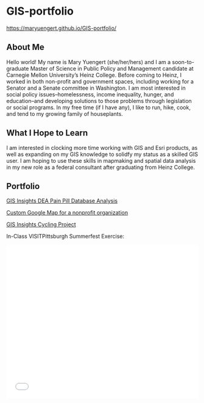 # GIS-portfolio
https://maryuengert.github.io/GIS-portfolio/

## About Me
Hello world! My name is Mary Yuengert (she/her/hers) and I am a soon-to-graduate Master of Science in Public Policy and Management candidate at Carnegie Mellon University’s Heinz College. Before coming to Heinz, I worked in both non-profit and government spaces, including working for a Senator and a Senate committee in Washington. I am most interested in social policy issues–homelessness, income inequality, hunger, and education–and developing solutions to those problems through legislation or social programs. In my free time (if I have any), I like to run, hike, cook, and tend to my growing family of houseplants.

## What I Hope to Learn
I am interested in clocking more time working with GIS and Esri products, as well as expanding on my GIS knowledge to solidfy my status as a skilled GIS user. I am hoping to use these skills in mapmaking and spatial data analysis in my new role as a federal consultant after graduating from Heinz College.

## Portfolio

[GIS Insights DEA Pain Pill Database Analysis](/insights-painpillanalysis.md)

[Custom Google Map for a nonprofit organization](/custom-google-map.md)

[GIS Insights Cycling Project](/insights-cycling.md)



In-Class VISITPittsburgh Summerfest Exercise:

<style>.embed-container {position: relative; padding-bottom: 80%; height: 0; max-width: 100%;} .embed-container iframe, .embed-container object, .embed-container iframe{position: absolute; top: 0; left: 0; width: 100%; height: 100%;} small{position: absolute; z-index: 40; bottom: 0; margin-bottom: -15px;}</style><div class="embed-container"><iframe width="500" height="400" frameborder="0" scrolling="no" marginheight="0" marginwidth="0" title="SummerFest 2022" src="//carnegiemellon.maps.arcgis.com/apps/Embed/index.html?webmap=1dca585b2ba14c3a820dffbf4720019b&extent=-80.0373,40.4071,-79.8385,40.5&zoom=true&previewImage=false&scale=true&disable_scroll=true&theme=light"></iframe></div>
